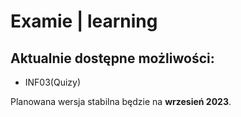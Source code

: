 # Examie | learning

## Aktualnie dostępne możliwości:
* INF03(Quizy)

Planowana wersja stabilna będzie na **wrzesień 2023**.